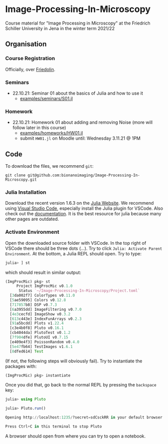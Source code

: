 # Image-Processing-In-Microscopy
Course material for "Image Processing in Microscopy" at the Friedrich Schiller University in Jena in the winter term 2021/22

## Organisation

### Course Registration
Officially, over [Friedolin](https://friedolin.uni-jena.de/qisserver/rds?state=verpublish&status=init&vmfile=no&publishid=187964&moduleCall=webInfo&publishConfFile=webInfo&publishSubDir=veranstaltung).

### Seminars
* 22.10.21: Seminar 01 about the basics of Julia and how to use it
     * [examples/seminars/S01.jl](examples/seminars/S01.jl)

### Homework
* 22.10.21: Homework 01 about adding and removing Noise (more will follow later in this course)
     * [examples/homeworks/HW01.jl](examples/homeworks/HW01.jl)
     * submit `HW01.jl` on Moodle until: Wednesday 3.11.21 @ 1PM

## Code
To download the files, we recommend `git`:
```
git clone git@github.com:bionanoimaging/Image-Processing-In-Microscopy.git
```

### Julia Installation
Download the recent version 1.6.3 on the [Julia Website](https://julialang.org/downloads/).
We recommend using [Visual Studio Code](https://www.julia-vscode.org/), especially install the Julia plugin for VSCode.
Also check out the [documentation](https://docs.julialang.org/en/v1/manual/performance-tips/). It is the best resource for julia because many other pages are outdated.

### Activate Environment
Open the downloaded source folder with VSCode.
In the top right of VSCode there should be three dots (...). Try to click `Julia: Activate Parent Environment`.
At the bottom, a Julia REPL should open.
Try to type:
```julia
julia> ] st
```
which should result in similar output:
```julia
(ImgProcMic) pkg> st
     Project ImgProcMic v0.1.0
      Status `~/Image-Processing-In-Microscopy/Project.toml`
  [3da002f7] ColorTypes v0.11.0
  [5ae59095] Colors v0.12.8
  [717857b8] DSP v0.7.3
  [6a3955dd] ImageFiltering v0.7.0
  [4e3cecfd] ImageShow v0.3.2
  [613c443e] IndexFunArrays v0.2.3
  [91a5bcdd] Plots v1.22.4
  [c3e4b0f8] Pluto v0.16.1
  [cb4044da] PlutoTest v0.1.2
  [7f904dfe] PlutoUI v0.7.15
  [e409e4f3] PoissonRandom v0.4.0
  [5e47fb64] TestImages v1.6.1
  [8dfed614] Test
```
(If not, the following steps will obviously fail).
Try to instantiate the packages with:
```julia
(ImgProcMic) pkg> instantiate
```
Once you did that, go back to the normal REPL by pressing the `backspace` key:
```julia
julia> using Pluto

julia> Pluto.run()

Opening http://localhost:1235/?secret=sdCsckRR in your default browser... ~ have fun!

Press Ctrl+C in this terminal to stop Pluto
```

A browser should open from where you can try to open a notebook.
